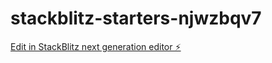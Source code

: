 # stackblitz-starters-njwzbqv7

[Edit in StackBlitz next generation editor ⚡️](https://stackblitz.com/~/github.com/porasaic/stackblitz-starters-njwzbqv7)